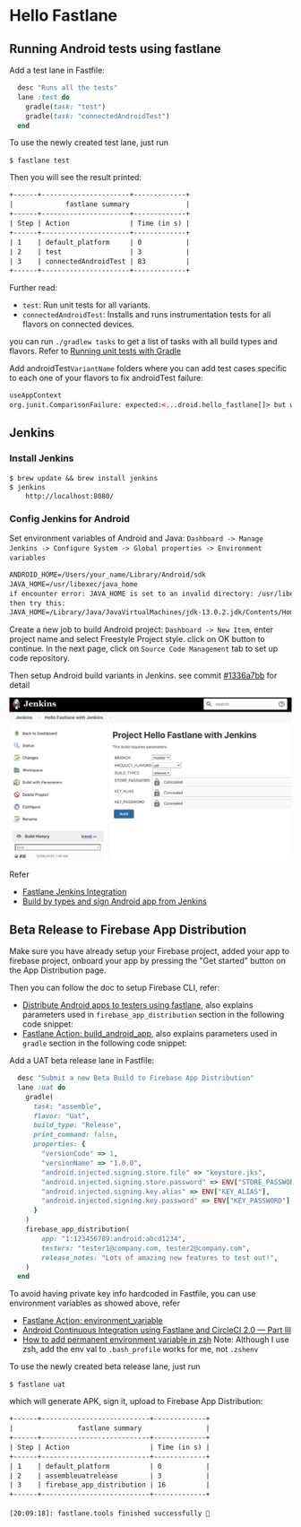 # Hello Fastlane



## Running Android tests using fastlane

Add a test lane in Fastfile:

```ruby
  desc "Runs all the tests"
  lane :test do
    gradle(task: "test")
    gradle(task: "connectedAndroidTest")
  end
```

To use the newly created test lane, just run

`$ fastlane test`

Then you will see the result printed:

```xml
+------+----------------------+-------------+
|             fastlane summary              |
+------+----------------------+-------------+
| Step | Action               | Time (in s) |
+------+----------------------+-------------+
| 1    | default_platform     | 0           |
| 2    | test                 | 3           |
| 3    | connectedAndroidTest | 83          |
+------+----------------------+-------------+
```

Further read:

- `test`:  Run unit tests for all variants.
- `connectedAndroidTest`: Installs and runs instrumentation tests for all flavors on connected devices.

you can run `./gradlew tasks` to get a list of tasks with all build types and flavors. Refer to [Running unit tests with Gradle](https://developer.android.com/studio/test/command-line)

Add androidTest`VariantName` folders where you can add test cases specific to each one of your flavors to fix androidTest failure: 

```xml
useAppContext 
org.junit.ComparisonFailure: expected:<...droid.hello_fastlane[]> but was:<...droid.hello_fastlane[.dev]>
```


## Jenkins

### Install Jenkins
```shell
$ brew update && brew install jenkins
$ jenkins
    http://localhost:8080/
```

### Config Jenkins for Android

Set environment variables of Android and Java: `Dashboard -> Manage Jenkins -> Configure System -> Global properties -> Environment variables`

```xml
ANDROID_HOME=/Users/your_name/Library/Android/sdk
JAVA_HOME=/usr/libexec/java_home
if encounter error: JAVA_HOME is set to an invalid directory: /usr/libexec/java_home
then try this:
JAVA_HOME=/Library/Java/JavaVirtualMachines/jdk-13.0.2.jdk/Contents/Home
```

Create a new job to build Android project: `Dashboard -> New Item`, enter project name and select Freestyle Project style. click on OK button to continue. In the next page, click on `Source Code Management` tab to set up code repository.

Then setup Android build variants in Jenkins. see commit [#1336a7bb](https://github.com/li2/hello_fastlane/commit/1336a7bb82de0f816e06570f2db333e0ce6efc8a) for detail

<img width="900" alt="" src="screenshots/jenkins-build-with-parameters.png">


Refer

- [Fastlane Jenkins Integration](https://docs.fastlane.tools/best-practices/continuous-integration/jenkins/)
- [Build by types and sign Android app from Jenkins](https://www.sromku.com/blog/build-android-jenkins-types)



## Beta Release to Firebase App Distribution

Make sure you have already setup your Firebase project, added your app to firebase project,  onboard your app by pressing the "Get started" button on the App Distribution page.   

Then you can follow the doc to setup Firebase CLI, refer:

- [Distribute Android apps to testers using fastlane](https://firebase.google.com/docs/app-distribution/android/distribute-fastlane), also explains parameters used in `firebase_app_distribution` section in the following code snippet:
- [Fastlane Action: build_android_app](https://docs.fastlane.tools/actions/build_android_app/), also explains parameters used in `gradle` section in the following code snippet:

Add a UAT beta release lane in Fastfile:

```ruby
  desc "Submit a new Beta Build to Firebase App Distribution"
  lane :uat do
    gradle(
      task: "assemble",
      flavor: "Uat",
      build_type: "Release",
      print_command: false,
      properties: {
        "versionCode" => 1,
        "versionName" => "1.0.0",
        "android.injected.signing.store.file" => "keystore.jks",
        "android.injected.signing.store.password" => ENV["STORE_PASSWORD"],
        "android.injected.signing.key.alias" => ENV["KEY_ALIAS"],
        "android.injected.signing.key.password" => ENV["KEY_PASSWORD"],
      }
    )
    firebase_app_distribution(
        app: "1:123456789:android:abcd1234",
        testers: "tester1@company.com, tester2@company.com",
        release_notes: "Lots of amazing new features to test out!",
    )
  end
```

To avoid having private key info hardcoded in Fastfile, you can use environment variables as showed above, refer

- [Fastlane Action: environment_variable](https://docs.fastlane.tools/actions/environment_variable/)
- [Android Continuous Integration using Fastlane and CircleCI 2.0 — Part III](https://medium.com/pink-room-club/android-continuous-integration-using-fastlane-and-circleci-2-0-part-iii-ccdf5b83d8f5)
- [How to add permanent environment variable in zsh](https://apple.stackexchange.com/questions/356441/how-to-add-permanent-environment-variable-in-zsh) Note: Although I use zsh, add the env val to `.bash_profile` works for me, not `.zshenv`

To use the newly created beta release lane, just run

`$ fastlane uat`

which will generate APK, sign it, upload to Firebase App Distribution:

```xml
+------+---------------------------+-------------+
|                fastlane summary                |
+------+---------------------------+-------------+
| Step | Action                    | Time (in s) |
+------+---------------------------+-------------+
| 1    | default_platform          | 0           |
| 2    | assembleuatrelease        | 3           |
| 3    | firebase_app_distribution | 16          |
+------+---------------------------+-------------+

[20:09:18]: fastlane.tools finished successfully 🎉
```